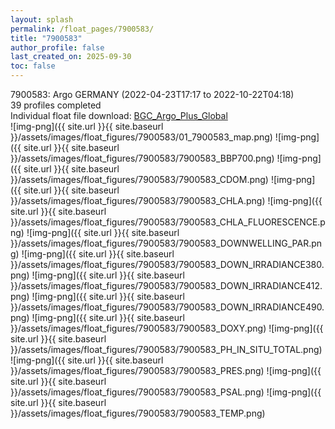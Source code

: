 ```yaml
---
layout: splash
permalink: /float_pages/7900583/
title: "7900583"
author_profile: false
last_created_on: 2025-09-30
toc: false
---
```

 
7900583: Argo GERMANY (2022-04-23T17:17 to 2022-10-22T04:18)\
39 profiles completed\
Individual float file download: [BGC_Argo_Plus_Global](https://ftp.soest.hawaii.edu/bgc_argo_plus/Individual_Floats/outliers_removed/7900583_Sprof_processed.nc)\
![img-png]({{ site.url }}{{ site.baseurl }}/assets/images/float_figures/7900583/01_7900583_map.png)
![img-png]({{ site.url }}{{ site.baseurl }}/assets/images/float_figures/7900583/7900583_BBP700.png)
![img-png]({{ site.url }}{{ site.baseurl }}/assets/images/float_figures/7900583/7900583_CDOM.png)
![img-png]({{ site.url }}{{ site.baseurl }}/assets/images/float_figures/7900583/7900583_CHLA.png)
![img-png]({{ site.url }}{{ site.baseurl }}/assets/images/float_figures/7900583/7900583_CHLA_FLUORESCENCE.png)
![img-png]({{ site.url }}{{ site.baseurl }}/assets/images/float_figures/7900583/7900583_DOWNWELLING_PAR.png)
![img-png]({{ site.url }}{{ site.baseurl }}/assets/images/float_figures/7900583/7900583_DOWN_IRRADIANCE380.png)
![img-png]({{ site.url }}{{ site.baseurl }}/assets/images/float_figures/7900583/7900583_DOWN_IRRADIANCE412.png)
![img-png]({{ site.url }}{{ site.baseurl }}/assets/images/float_figures/7900583/7900583_DOWN_IRRADIANCE490.png)
![img-png]({{ site.url }}{{ site.baseurl }}/assets/images/float_figures/7900583/7900583_DOXY.png)
![img-png]({{ site.url }}{{ site.baseurl }}/assets/images/float_figures/7900583/7900583_PH_IN_SITU_TOTAL.png)
![img-png]({{ site.url }}{{ site.baseurl }}/assets/images/float_figures/7900583/7900583_PRES.png)
![img-png]({{ site.url }}{{ site.baseurl }}/assets/images/float_figures/7900583/7900583_PSAL.png)
![img-png]({{ site.url }}{{ site.baseurl }}/assets/images/float_figures/7900583/7900583_TEMP.png)

